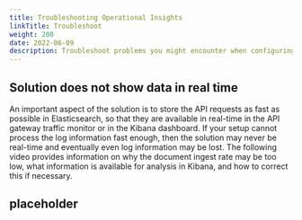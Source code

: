 ```yaml
---
title: Troubleshooting Operational Insights
linkTitle: Troubleshoot
weight: 200
date: 2022-06-09
description: Troubleshoot problems you might encounter when configuring and running Operational Insights.
---
```


## Solution does not show data in real time

An important aspect of the solution is to store the API requests as fast as possible in Elasticsearch, so that they are available in real-time in the API gateway traffic monitor or in the Kibana dashboard.
If your setup cannot process the log information fast enough, then the solution may never be real-time and eventually even log information may be lost. The following video provides information on why the document ingest rate may be too low, what information is available for analysis in Kibana, and how to correct this if necessary.

## placeholder